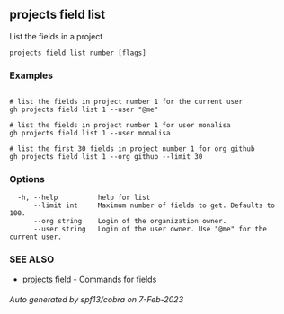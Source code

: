 ## projects field list

List the fields in a project

```
projects field list number [flags]
```

### Examples

```

# list the fields in project number 1 for the current user
gh projects field list 1 --user "@me"

# list the fields in project number 1 for user monalisa
gh projects field list 1 --user monalisa

# list the first 30 fields in project number 1 for org github
gh projects field list 1 --org github --limit 30

```

### Options

```
  -h, --help          help for list
      --limit int     Maximum number of fields to get. Defaults to 100.
      --org string    Login of the organization owner.
      --user string   Login of the user owner. Use "@me" for the current user.
```

### SEE ALSO

* [projects field](projects_field.md)	 - Commands for fields

###### Auto generated by spf13/cobra on 7-Feb-2023
